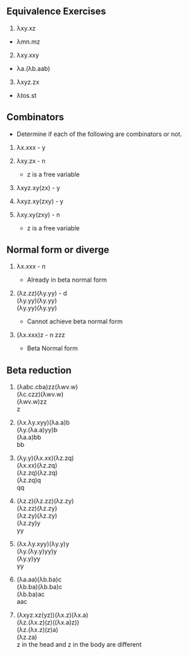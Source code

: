 ## Equivalence Exercises
1. λxy.xz
-  λmn.mz

2. λxy.xxy
- λa.(λb.aab)

3. λxyz.zx
- λtos.st


## Combinators
- Determine if each of the following are combinators or not.

1. λx.xxx - y

2. λxy.zx - n
    - z is a free variable

3. λxyz.xy(zx) - y

4. λxyz.xy(zxy) - y

5. λxy.xy(zxy) - n
    - z is a free variable


## Normal form or diverge

1. λx.xxx - n
    - Already in beta normal form

2. (λz.zz)(λy.yy) - d  
   (λy.yy)(λy.yy)  
   (λy.yy)(λy.yy)  
   - Cannot achieve beta normal form  

3. (λx.xxx)z - n
   zzz
   - Beta Normal form


## Beta reduction

1. (λabc.cba)zz(λwv.w)  
   (λc.czz)(λwv.w)  
   (λwv.w)zz  
   z  
  
2. (λx.λy.xyy)(λa.a)b  
   (λy.(λa.a)yy)b  
   (λa.a)bb  
   bb  
  
3. (λy.y)(λx.xx)(λz.zq)  
   (λx.xx)(λz.zq)  
   (λz.zq)(λz.zq)  
   (λz.zq)q  
   qq  
  
4. (λz.z)(λz.zz)(λz.zy)  
   (λz.zz)(λz.zy)  
   (λz.zy)(λz.zy)  
   (λz.zy)y  
   yy  
  
5. (λx.λy.xyy)(λy.y)y  
   (λy.(λy.y)yy)y  
   (λy.y)yy  
   yy  
  
6. (λa.aa)(λb.ba)c  
   (λb.ba)(λb.ba)c  
   (λb.ba)ac  
   aac  
  
7. (λxyz.xz(yz))(λx.z)(λx.a)  
   (λz.(λx.z)(z)((λx.a)z))  
   (λz.(λx.z)(z)a)  
   (λz.za)  
   z in the head and z in the body are different